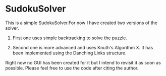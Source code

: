 # SudokuSolver
This is a simple SudokuSolver.For now I have created two versions of the solver.

1. First one uses simple backtracking to solve the puzzle. 

2. Second one is more advanced and uses Knuth's Algorithm X. It has been implemented using the Danching Links structure. 

Right now no GUI has been created for it but I intend to revisit it as soon as possible. Please feel free to use the code after citing the author.
